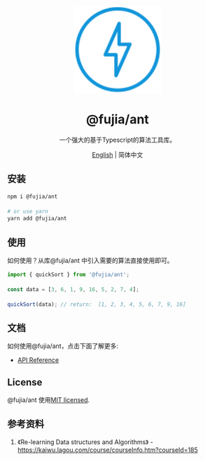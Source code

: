<div align="center">
  <a href="https://fujia-dev.github.io/ant/" target="_blank">
    <img alt="ant logo" width="200" src="./src/assets/images/quick.svg"/>
  </a>
</div>

<div align="center">
  <h1>@fujia/ant</h1>
</div>

<div align="center">
  <p>一个强大的基于Typescript的算法工具库。</p>
</div>

<div align="center">

[English](./README.md) | 简体中文

</div>

## 安装

```bash
npm i @fujia/ant

# or use yarn
yarn add @fujia/ant
```

## 使用

如何使用？从库@fujia/ant 中引入需要的算法直接使用即可。

```ts
import { quickSort } from '@fujia/ant';

const data = [3, 6, 1, 9, 16, 5, 2, 7, 4];

quickSort(data); // return:  [1, 2, 3, 4, 5, 6, 7, 9, 16]
```

## 文档

如何使用@fujia/ant，点击下面了解更多:

- [API Reference](https://fujia-dev.github.io/ant/modules.html)

## License

@fujia/ant 使用[MIT licensed](LICENSE).

## 参考资料

1. 《Re-learning Data structures and Algorithms》 - https://kaiwu.lagou.com/course/courseInfo.htm?courseId=185
